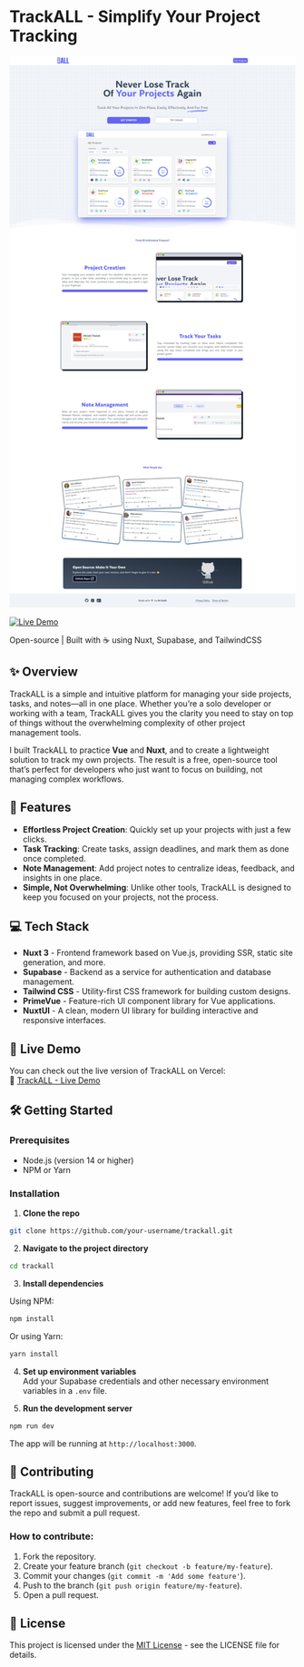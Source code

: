 # TrackALL - Simplify Your Project Tracking

![project screenshot](gh-screenshot.png)

[![Live Demo](https://img.shields.io/badge/Live_Demo-TrackALL-green.svg)](https://track-all-eta.vercel.app/projects)  

Open-source | Built with ☕ using Nuxt, Supabase, and TailwindCSS

## ✨ Overview

TrackALL is a simple and intuitive platform for managing your side projects, tasks, and notes—all in one place. Whether you’re a solo developer or working with a team, TrackALL gives you the clarity you need to stay on top of things without the overwhelming complexity of other project management tools.

I built TrackALL to practice **Vue** and **Nuxt**, and to create a lightweight solution to track my own projects. The result is a free, open-source tool that’s perfect for developers who just want to focus on building, not managing complex workflows.

## 🌟 Features

- **Effortless Project Creation**: Quickly set up your projects with just a few clicks.
- **Task Tracking**: Create tasks, assign deadlines, and mark them as done once completed.
- **Note Management**: Add project notes to centralize ideas, feedback, and insights in one place.
- **Simple, Not Overwhelming**: Unlike other tools, TrackALL is designed to keep you focused on your projects, not the process.

## 💻 Tech Stack

- **Nuxt 3** - Frontend framework based on Vue.js, providing SSR, static site generation, and more.
- **Supabase** - Backend as a service for authentication and database management.
- **Tailwind CSS** - Utility-first CSS framework for building custom designs.
- **PrimeVue** - Feature-rich UI component library for Vue applications.
- **NuxtUI** - A clean, modern UI library for building interactive and responsive interfaces.

## 🚀 Live Demo

You can check out the live version of TrackALL on Vercel:  
🔗 [TrackALL - Live Demo](https://track-all-eta.vercel.app/projects)

## 🛠️ Getting Started

### Prerequisites

- Node.js (version 14 or higher)
- NPM or Yarn

### Installation

1. **Clone the repo**
```bash
git clone https://github.com/your-username/trackall.git
```
2. **Navigate to the project directory**

```bash
cd trackall
```

3. **Install dependencies**  

Using NPM:

```bash
npm install
```

Or using Yarn:

```bash
yarn install
```

4. **Set up environment variables**  
   Add your Supabase credentials and other necessary environment variables in a `.env` file.

5. **Run the development server**

```bash
npm run dev
```

The app will be running at `http://localhost:3000`.

## 🤝 Contributing

TrackALL is open-source and contributions are welcome! If you’d like to report issues, suggest improvements, or add new features, feel free to fork the repo and submit a pull request.

### How to contribute:

1. Fork the repository.
2. Create your feature branch (`git checkout -b feature/my-feature`).
3. Commit your changes (`git commit -m 'Add some feature'`).
4. Push to the branch (`git push origin feature/my-feature`).
5. Open a pull request.

## 📝 License

This project is licensed under the [MIT License](https://mit-license.org/) - see the LICENSE file for details.
